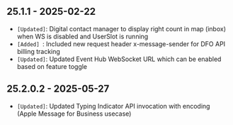 ## 25.1.1 - 2025-02-22 ##

- `[Updated]`: Digital contact manager to display right count in map (inbox) when WS is disabled and UserSlot is running
- `[Added] `: Included new request header x-message-sender for DFO API billing tracking
- `[Updated]`: Updated Event Hub WebSocket URL which can be enabled based on feature toggle

## 25.2.0.2 - 2025-05-27 ##

- `[Updated]`: Updated Typing Indicator API invocation with encoding (Apple Message for Business usecase)